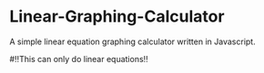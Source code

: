 # Linear-Graphing-Calculator
A simple linear equation graphing calculator written in Javascript.

#‼️This can only do linear equations‼️
